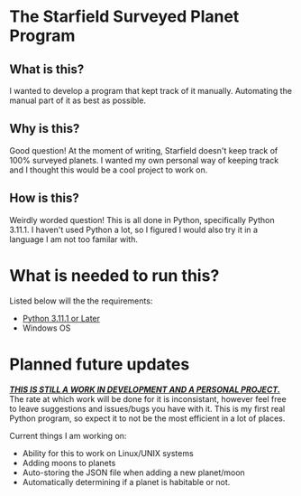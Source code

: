 # The Starfield Surveyed Planet Program

## What is this?
I wanted to develop a program that kept track of it manually. Automating the manual part of it as best as possible.

## Why is this?
Good question! At the moment of writing, Starfield doesn't keep track of 100% surveyed planets. I wanted my own personal way of keeping track and I thought this would be a cool project to work on.

## How is this?
Weirdly worded question! This is all done in Python, specifically Python 3.11.1. I haven't used Python a lot, so I figured I would also try it in a language I am not too familar with.

# What is needed to run this?
Listed below will the the requirements:
- [Python 3.11.1 or Later](https://www.python.org/downloads/release/python-3111/)
- Windows OS

# Planned future updates
<ins>***THIS IS STILL A WORK IN DEVELOPMENT AND A PERSONAL PROJECT.***</ins> The rate at which work will be done for it is inconsistant, however feel free to leave suggestions and issues/bugs you have with it. This is my first real Python program, so expect it to not be the most efficient in a lot of places.

Current things I am working on:
- Ability for this to work on Linux/UNIX systems
- Adding moons to planets
- Auto-storing the JSON file when adding a new planet/moon
- Automatically determining if a planet is habitable or not.
